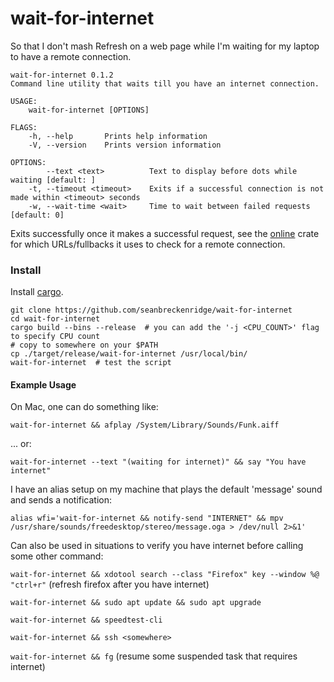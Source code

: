 # wait-for-internet

So that I don't mash Refresh on a web page while I'm waiting for my laptop to have a remote connection.

```
wait-for-internet 0.1.2
Command line utility that waits till you have an internet connection.

USAGE:
    wait-for-internet [OPTIONS]

FLAGS:
    -h, --help       Prints help information
    -V, --version    Prints version information

OPTIONS:
        --text <text>          Text to display before dots while waiting [default: ]
    -t, --timeout <timeout>    Exits if a successful connection is not made within <timeout> seconds
    -w, --wait-time <wait>     Time to wait between failed requests [default: 0]
```

Exits successfully once it makes a successful request, see the [online](https://github.com/jesusprubio/online) crate for which URLs/fullbacks it uses to check for a remote connection.

### Install

Install [cargo](https://doc.rust-lang.org/cargo/getting-started/installation.html).

```
git clone https://github.com/seanbreckenridge/wait-for-internet
cd wait-for-internet
cargo build --bins --release  # you can add the '-j <CPU_COUNT>' flag to specify CPU count
# copy to somewhere on your $PATH
cp ./target/release/wait-for-internet /usr/local/bin/
wait-for-internet  # test the script
```

#### Example Usage

On Mac, one can do something like:

`wait-for-internet && afplay /System/Library/Sounds/Funk.aiff`

... or:

`wait-for-internet --text "(waiting for internet)" && say "You have internet"`

I have an alias setup on my machine that plays the default 'message' sound and sends a notification:

`alias wfi='wait-for-internet && notify-send "INTERNET" && mpv /usr/share/sounds/freedesktop/stereo/message.oga > /dev/null 2>&1'`

Can also be used in situations to verify you have internet before calling some other command:

`wait-for-internet && xdotool search --class "Firefox" key --window %@ "ctrl+r"` (refresh firefox after you have internet)

`wait-for-internet && sudo apt update && sudo apt upgrade`

`wait-for-internet && speedtest-cli`

`wait-for-internet && ssh <somewhere>`

`wait-for-internet && fg` (resume some suspended task that requires internet)

